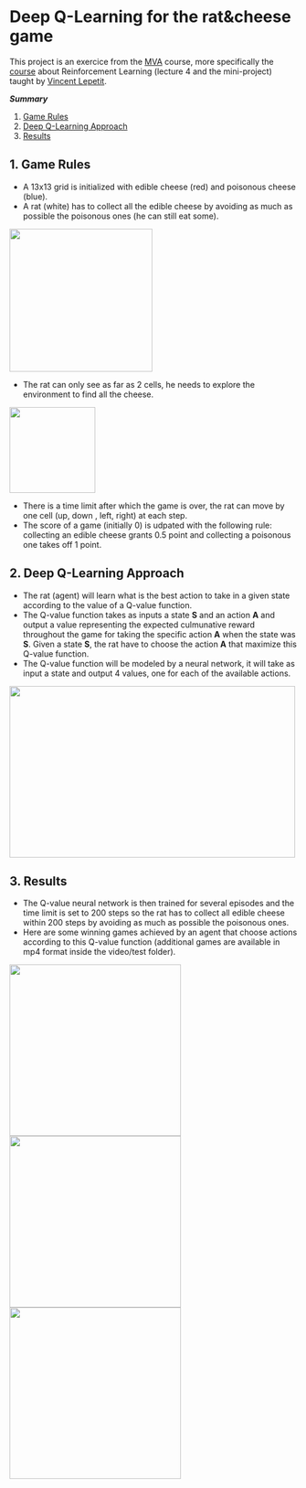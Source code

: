 # Deep Q-Learning for the rat&cheese game

This project is an exercice from the [MVA](http://math.ens-paris-saclay.fr/version-francaise/formations/master-mva/) course, more specifically the [course](https://www.labri.fr/perso/vlepetit/deep_learning_mva.php) about Reinforcement Learning (lecture 4 and the mini-project) taught by [Vincent Lepetit](https://www.labri.fr/perso/vlepetit/index.php).

***Summary***
1. [Game Rules](https://github.com/feiwu77777/Deep-Q-learning-Rat-Cheese#1-game-rules)
2. [Deep Q-Learning Approach](https://github.com/feiwu77777/Deep-Q-learning-Rat-Cheese#2-deep-q-learning-approach)
3. [Results](https://github.com/feiwu77777/Deep-Q-learning-Rat-Cheese#3-results)

## 1. Game Rules
- A 13x13 grid is initialized with edible cheese (red) and poisonous cheese (blue). 
- A rat (white) has to collect all the edible cheese by avoiding as much as possible the poisonous ones (he can still eat some). 

 <img src="https://user-images.githubusercontent.com/34350063/78794965-b1115a00-79b4-11ea-8b01-c1cdd2c21d96.png" width="250" height="250">

- The rat can only see as far as 2 cells, he needs to explore the environment to find all the cheese.

 <img src="https://user-images.githubusercontent.com/34350063/78923920-3c641b80-7a99-11ea-920d-1aedf4eb4354.png" width="150" height="150">

- There is a time limit after which the game is over, the rat can move by one cell (up, down , left, right) at each step. 
- The score of a game (initially 0) is udpated with the following rule: collecting an edible cheese grants 0.5 point and collecting a poisonous one takes off 1 point.


## 2. Deep Q-Learning Approach
- The rat (agent) will learn what is the best action to take in a given state according to the value of a Q-value function. 
- The Q-value function takes as inputs a state **S** and an action **A** and output a value representing the expected culmunative reward throughout the game for taking the specific action **A** when the state was **S**. Given a state **S**, the rat have to choose the action **A** that maximize this Q-value function.
- The Q-value function will be modeled by a neural network, it will take as input a state and output 4 values, one for each of the available actions.

 <img src="https://user-images.githubusercontent.com/34350063/78794756-6d1e5500-79b4-11ea-95a5-bed351dd091a.png" width="500" height="300">

## 3. Results
- The Q-value neural network is then trained for several episodes and the time limit is set to 200 steps so the rat has to collect all edible cheese within 200 steps by avoiding as much as possible the poisonous ones.
- Here are some winning games achieved by an agent that choose actions according to this Q-value function (additional games are available in mp4 format inside the video/test folder).

<p float="center">
  <img src="https://user-images.githubusercontent.com/34350063/78797480-09962680-79b8-11ea-87b9-0148a3e3d75a.gif" width="300" />
  <img src="https://user-images.githubusercontent.com/34350063/78798046-d2744500-79b8-11ea-8789-de8b7c632472.gif" width="300" /> 
  <img src="https://user-images.githubusercontent.com/34350063/78798275-16674a00-79b9-11ea-8721-ff28f711fd83.gif" width="300" />
</p>
